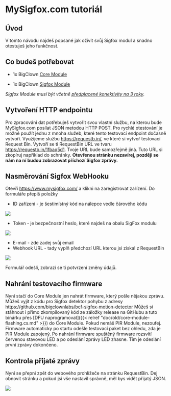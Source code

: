 # MySigfox.com tutoriál





## Úvod


V tomto návodu najdeš popsané jak oživit svůj Sigfox modul a snadno otestuješ jeho funkčnost.


## Co budeš potřebovat


* 1x BigClown [Core Module](https://obchod.bigclown.cz/products/core-module)

* 1x BigClown [Sigfox Module](https://obchod.bigclown.cz/products/sigfox-module)

_Sigfox Module musí být včetně [předplacené konektivity na 3 roky](https://obchod.bigclown.cz/products/sigfox-module-predplatne-na-3-roky)._


## Vytvoření HTTP endpointu


Pro zpracování dat potřebuješ vytvořit svou vlastní službu, na kterou bude MySigfox.com posílat JSON metodou HTTP POST.
Pro rychlé otestování je možné použít jednu z mnoha služeb, které tento testovací endpoint dočasně vytvoří.
Využijeme službu https://requestb.in/, ve které si vytvoř testovací Request Bin.
Vytvoří se ti RequestBin URL ve tvaru https://requestb.in/1fbaq5d1.
Tvoje URL bude samozřejmě jiná.
Tuto URL si zkopíruj například do schránky. **Otevřenou stránku nezavírej, později se nám na ní budou zobrazovat příchozí Sigfox zprávy.**


## Nasměrování Sigfox WebHooku


Otevři https://www.mysigfox.com/ a klikni na zaregistrovat zařízení.
Do formuláře přepiš položky


  * ID zařízení - je šestimístný kód na nálepce vedle čárového kódu

![](device_id.jpg)

  * Token - je bezpečnostní heslo, které najdeš na obalu SigFox modulu

![](token.jpg)


  * E-mail - zde zadej svůj email
  * Webhook URL - tady vyplň předchozí URL kterou jsi získal z RequestBin

![](mysigfox.png)

Formulář odešli, zobrazí se ti potvrzení změny údajů.


## Nahrání testovacího firmware


Nyní stačí do Core Module jen nahrát firmware, který pošle nějakou zprávu.
Můžeš vyjít z kódu pro Sigfox detektor pohybu z adresy https://github.com/bigclownlabs/bcf-sigfox-motion-detector
Můžeš si stáhnout i přímo zkompilovaný kód ze záložky release na GitHubu a tuto binárku přes [DFU naprogramovat]({{< relref "doc/old/core-module-flashing.cs.md" >}}) do Core Module.
Pokud nemáš PIR Module, nezoufej. Firmware automaticky po startu odešle testovací paket bez ohledu, zda je PIR Module zapojený.
Po nahrání firmware spuštěný firmware rozsvítí červenou stavovou LED a po odeslání zprávy LED zhasne. Tím je odeslání první zprávy dokončeno.


## Kontrola přijaté zprávy


Nyní se přepni zpět do webového prohlížeče na stránku RequestBin.
Dej obnovit stránku a pokud jsi vše nastavil správně, měl bys vidět přijatý JSON.

![](requestbin.png)
